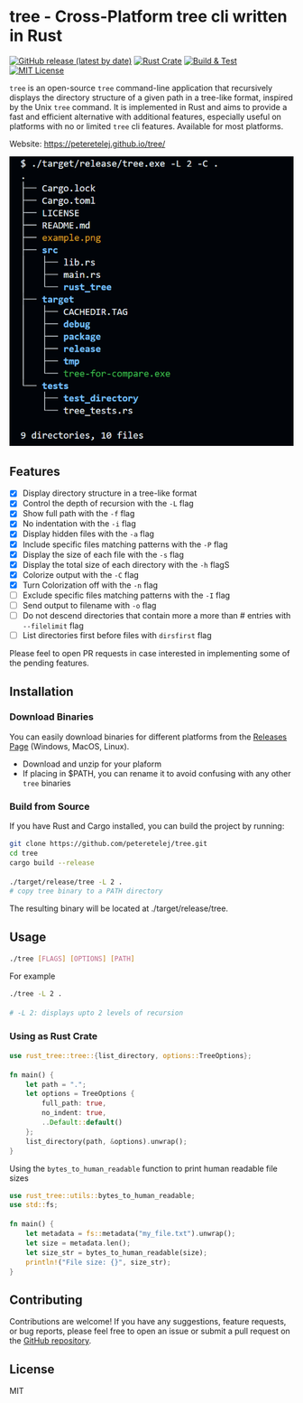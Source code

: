 # tree - Cross-Platform tree cli written in Rust

[![GitHub release (latest by date)](https://img.shields.io/github/v/release/peteretelej/tree)](https://github.com/peteretelej/tree/releases)
[![Rust Crate](https://img.shields.io/crates/v/rust_tree.svg)](https://crates.io/crates/rust_tree)
[![Build & Test](https://github.com/peteretelej/tree/actions/workflows/rust_test.yml/badge.svg)](https://github.com/peteretelej/tree/actions/workflows/rust_test.yml)
[![MIT License](https://img.shields.io/badge/License-MIT-blue.svg)](https://github.com/peteretelej/tree/blob/main/LICENSE)


`tree` is an open-source `tree` command-line application that recursively displays the directory structure of a given path in a tree-like format, inspired by the Unix `tree` command. It is implemented in Rust and aims to provide a fast and efficient alternative with additional features, especially useful on platforms with no or limited `tree` cli features. Available for most platforms.

Website: https://peteretelej.github.io/tree/

![tree Example](./example.png)

## Features

- [x] Display directory structure in a tree-like format
- [x] Control the depth of recursion with the `-L` flag
- [x] Show full path with the `-f` flag
- [x] No indentation with the `-i` flag
- [x] Display hidden files with the `-a` flag
- [x] Include specific files matching patterns with the `-P` flag
- [x] Display the size of each file with the `-s` flag
- [x] Display the total size of each directory with the `-h` flagS
- [x] Colorize output with the `-C` flag
- [x] Turn Colorization off with the `-n` flag
- [ ] Exclude specific files matching patterns with the `-I` flag
- [ ] Send output to filename with `-o` flag
- [ ] Do not descend directories that contain more a more than # entries with `--filelimit` flag
- [ ] List directories first before files with `dirsfirst` flag

Please feel to open PR requests in case interested in implementing some of the pending features.

## Installation

### Download Binaries

You can easily download binaries for different platforms from the [Releases Page](https://github.com/peteretelej/tree/releases) (Windows, MacOS, Linux).
- Download and unzip for your plaform
- If placing in $PATH, you can rename it to avoid confusing with any other `tree` binaries

### Build from Source

If you have Rust and Cargo installed, you can build the project by running:

```sh
git clone https://github.com/peteretelej/tree.git
cd tree
cargo build --release

./target/release/tree -L 2 .
# copy tree binary to a PATH directory
```
The resulting binary will be located at ./target/release/tree. 

## Usage 
```sh
./tree [FLAGS] [OPTIONS] [PATH]
```

For example
```sh
./tree -L 2 .

# -L 2: displays upto 2 levels of recursion
```


### Using as Rust Crate
```rust
use rust_tree::tree::{list_directory, options::TreeOptions};

fn main() {
    let path = ".";
    let options = TreeOptions {
        full_path: true,
        no_indent: true,
        ..Default::default()
    };
    list_directory(path, &options).unwrap();
}
```

Using the `bytes_to_human_readable` function to print human readable file sizes
```rust
use rust_tree::utils::bytes_to_human_readable;
use std::fs;

fn main() {
    let metadata = fs::metadata("my_file.txt").unwrap();
    let size = metadata.len();
    let size_str = bytes_to_human_readable(size);
    println!("File size: {}", size_str);
}
```

## Contributing
Contributions are welcome! If you have any suggestions, feature requests, or bug reports, please feel free to open an issue or submit a pull request on the [GitHub repository](https://github.com/peteretelej/tree).

## License
MIT 